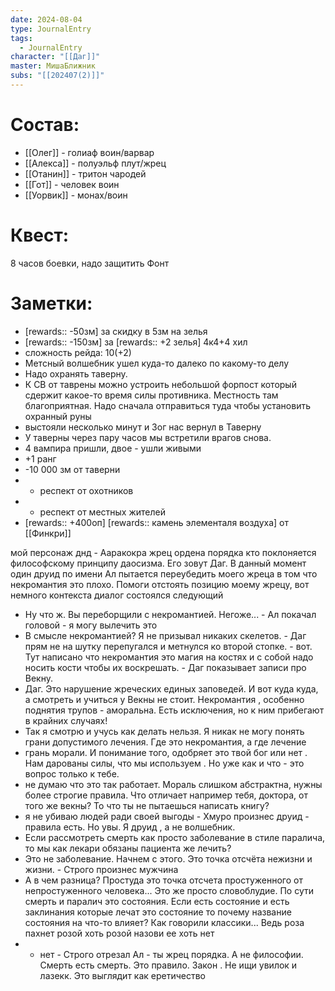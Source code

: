 ```yaml
---
date: 2024-08-04
type: JournalEntry
tags:
  - JournalEntry
character: "[[Даг]]"
master: МишаБлижник
subs: "[[202407(2)]]"
---
```

# Состав:
- [[Олег]] - голиаф воин/варвар
- [[Алекса]] - полуэльф плут/жрец
- [[Отанин]] - тритон чародей
- [[Гот]] - человек воин
- [[Уорвик]] - монах/воин
# Квест:
8 часов боевки, надо защитить Фонт
# Заметки:
- [rewards:: -50зм] за скидку в 5зм на зелья
- [rewards:: -150зм] за [rewards:: +2 зелья] 4к4+4 хил
- сложность рейда: 10(+2)
- Метсный волшебник ушел куда-то далеко по какому-то делу
- Надо охранять таверну.
- К СВ от таврены можно устроить небольшой форпост который сдержит какое-то время силы противника. Местность там благоприятная. Надо сначала отправиться туда чтобы установить охранный руны
- выстояли несколько минут и Зог нас вернул в Таверну
- У таверны через пару часов мы встретили врагов снова.
- 4 вампира пришли, двое - ушли живыми
- +1 ранг
- -10 000 зм от таверни
- + респект от охотников
- + респект от местных жителей
- [rewards:: +400оп]
[rewards:: камень элементаля воздуха] от [[Финкри]]


мой персонаж днд - Ааракокра жрец ордена порядка кто поклоняется философскому принципу даосизма. Его зовут Даг. В данный момент один друид по имени Ал пытается переубедить моего жреца в том что некромантия это плохо. Помоги отстоять позицию моему жрецу, вот немного контекста диалог состоялся следующий
- Ну что ж. Вы переборщили с некромантией. Негоже...  - Ал покачал головой  - я могу вылечить это
- В смысле некромантией? Я не призывал никаких скелетов. - Даг прям не на шутку перепугался и метнулся ко второй стопке.  - вот. Тут написано что некромантия это магия на костях и с собой надо носить кости чтобы их воскрешать. - Даг показывает записи про Векну.
- Даг. Это нарушение жреческих единых заповедей. И вот куда куда, а смотреть и учиться у Векны не стоит. Некромантия , особенно поднятия трупов - аморальна. Есть исключения, но к ним прибегают в крайних случаях!
- Так я смотрю и учусь как делать нельзя. Я никак не могу понять грани допустимого лечения. Где это некромантия, а где лечение
- грань морали. И понимание того, одобряет это твой бог или нет . Нам дарованы силы, что мы используем . Но уже как и что - это вопрос только к тебе.
- не думаю что это так работает. Мораль слишком абстрактна, нужны более строгие правила. Что отличает например тебя, доктора, от того же векны? То что ты не пытаешься написать книгу?
- я не убиваю людей ради своей выгоды  - Хмуро произнес друид  - правила есть. Но увы. Я друид , а не волшебник.
- Если рассмотреть смерть как просто заболевание в стиле паралича, то мы как лекари обязаны пациента же лечить?
- Это не заболевание. Начнем с этого. Это точка отсчёта нежизни и жизни. - Строго произнес мужчина
- А в чем разница? Простуда это точка отсчета простуженного от непростуженного человека... Это же просто словоблудие. По сути смерть и паралич это состояния. Если есть состояние и есть заклинания которые лечат это состояние то почему название состояния на что-то влияет? Как говорили классики... Ведь роза пахнет розой хоть розой назови ее хоть нет
- - нет - Строго отрезал Ал - ты жрец порядка. А не философии. Смерть есть смерть. Это правило. Закон . Не ищи увилок и лазекк. Это выглядит как еретичество
